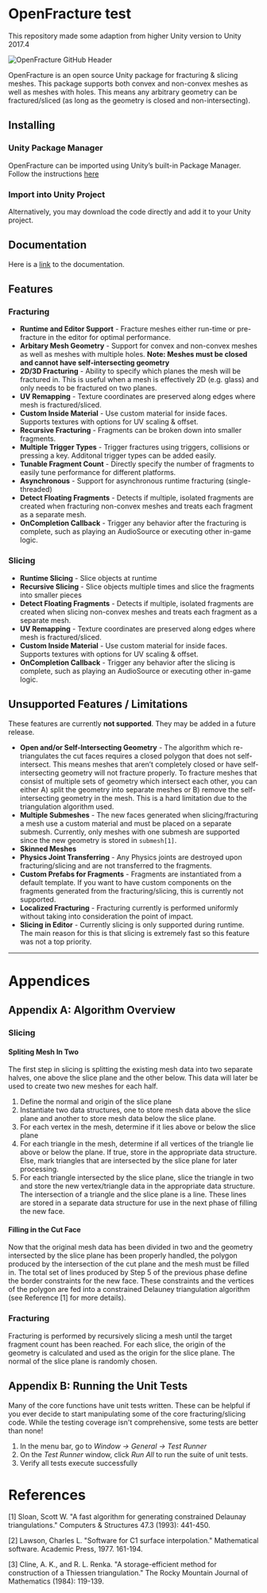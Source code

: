 # OpenFracture test
This repository made some adaption from higher Unity version to Unity 2017.4

![OpenFracture GitHub Header](https://user-images.githubusercontent.com/3814912/148176407-a0c49ba0-c704-4b60-89a3-cea47175b6c2.gif)

OpenFracture is an open source Unity package for fracturing & slicing meshes. This package supports both convex and non-convex meshes as well as meshes with holes. This means any arbitrary geometry can be fractured/sliced (as long as the geometry is closed and non-intersecting).

## Installing

### Unity Package Manager

OpenFracture can be imported using Unity’s built-in Package Manager. Follow the instructions [here](https://docs.unity3d.com/Manual/upm-ui-giturl.html)

### Import into Unity Project

Alternatively, you may download the code directly and add it to your Unity project.

## Documentation

Here is a [link](/Documentation~/GettingStarted.md) to the documentation.

## Features

### Fracturing
- **Runtime and Editor Support** - Fracture meshes either run-time or pre-fracture in the editor for optimal performance.
- **Arbitary Mesh Geometry** - Support for convex and non-convex meshes as well as meshes with multiple holes. **Note: Meshes must be closed and cannot have self-intersecting geometry**
- **2D/3D Fracturing** - Ability to specify which planes the mesh will be fractured in. This is useful when a mesh is effectively 2D (e.g. glass) and only needs to be fractured on two planes.
- **UV Remapping** - Texture coordinates are preserved along edges where mesh is fractured/sliced.
- **Custom Inside Material** - Use custom material for inside faces. Supports textures with options for UV scaling & offset.
- **Recursive Fracturing** - Fragments can be broken down into smaller fragments.
- **Multiple Trigger Types** - Trigger fractures using triggers, collisions or pressing a key. Additonal trigger types can be added easily.
- **Tunable Fragment Count** - Directly specify the number of fragments to easily tune performance for different platforms.
- **Asynchronous** - Support for asynchronous runtime fracturing (single-threaded)
- **Detect Floating Fragments** - Detects if multiple, isolated fragments are created when fracturing non-convex meshes and treats each fragment as a separate mesh.
- **OnCompletion Callback** - Trigger any behavior after the fracturing is complete, such as playing an AudioSource or executing other in-game logic.

### Slicing
- **Runtime Slicing** - Slice objects at runtime
- **Recursive Slicing** - Slice objects multiple times and slice the fragments into smaller pieces
- **Detect Floating Fragments** - Detects if multiple, isolated fragments are created when slicing non-convex meshes and treats each fragment as a separate mesh.
- **UV Remapping** - Texture coordinates are preserved along edges where mesh is fractured/sliced.
- **Custom Inside Material** - Use custom material for inside faces. Supports textures with options for UV scaling & offset.
- **OnCompletion Callback** - Trigger any behavior after the slicing is complete, such as playing an AudioSource or executing other in-game logic.

## Unsupported Features / Limitations

These features are currently **not supported**. They may be added in a future release.

- **Open and/or Self-Intersecting Geometry** - The algorithm which re-triangulates the cut faces requires a closed polygon that does not self-intersect. This means meshes that aren’t completely closed or have self-intersecting geometry will not fracture properly. To fracture meshes that consist of multiple sets of geometry which intersect each other, you can either A) split the geometry into separate meshes or B) remove the self-intersecting geometry in the mesh. This is a hard limitation due to the triangulation algorithm used.
- **Multiple Submeshes** - The new faces generated when slicing/fracturing a mesh use a custom material and must be placed on a separate submesh. Currently, only meshes with one submesh are supported since the new geometry is stored in `submesh[1]`.
- **Skinned Meshes**
- **Physics Joint Transferring** - Any Physics joints are destroyed upon fracturing/slicing and are not transferred to the fragments.
- **Custom Prefabs for Fragments** - Fragments are instantiated from a default template. If you want to have custom components on the fragments generated from the fracturing/slicing, this is currently not supported.
- **Localized Fracturing** - Fracturing currently is performed uniformly without taking into consideration the point of impact.
- **Slicing in Editor** - Currently slicing is only supported during runtime. The main reason for this is that slicing is extremely fast so this feature was not a top priority.

---

# Appendices

## Appendix A: Algorithm Overview

### Slicing

#### Spliting Mesh In Two

The first step in slicing is splitting the existing mesh data into two separate halves, one above the slice plane and the other below. This data will later be used to create two new meshes for each half.

1. Define the normal and origin of the slice plane
2. Instantiate two data structures, one to store mesh data above the slice plane and another to store mesh data below the slice plane.
3. For each vertex in the mesh, determine if it lies above or below the slice plane
4. For each triangle in the mesh, determine if all vertices of the triangle lie above or below the plane. If true, store in the appropriate data structure. Else, mark triangles that are intersected by the slice plane for later processing.
5. For each triangle intersected by the slice plane, slice the triangle in two and store the new vertex/triangle data in the appropriate data structure. The intersection of a triangle and the slice plane is a line. These lines are stored in a separate data structure for use in the next phase of filling the new face.

#### Filling in the Cut Face

Now that the original mesh data has been divided in two and the geometry intersected by the slice plane has been properly handled, the polygon produced by the intersection of the cut plane and the mesh must be filled in. The total set of lines produced by Step 5 of the previous phase define the border constraints for the new face. These constraints and the vertices of the polygon are fed into a constrained Delauney triangulation algorithm (see Reference [1] for more details). 

### Fracturing

Fracturing is performed by recursively slicing a mesh until the target fragment count has been reached. For each slice, the origin of the geometry is calculated and used as the origin for the slice plane. The normal of the slice plane is randomly chosen.

## Appendix B: Running the Unit Tests

Many of the core functions have unit tests written. These can be helpful if you ever decide to start manipulating some of the core fracturing/slicing code. While the testing coverage isn't comprehensive, some tests are better than none!

1. In the menu bar, go to _Window -> General -> Test Runner_
2. On the _Test Runner_ window, click _Run All_ to run the suite of unit tests.
3. Verify all tests execute successfully

# References

[1] Sloan, Scott W. "A fast algorithm for generating constrained Delaunay triangulations." Computers & Structures 47.3 (1993): 441-450.

[2] Lawson, Charles L. "Software for C1 surface interpolation." Mathematical software. Academic Press, 1977. 161-194.

[3] Cline, A. K., and R. L. Renka. "A storage-efficient method for construction of a Thiessen triangulation." The Rocky Mountain Journal of Mathematics (1984): 119-139.

